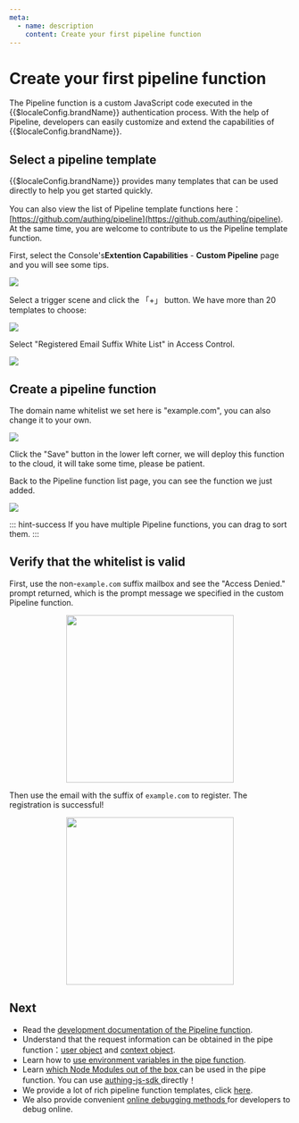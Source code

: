 ```yaml
---
meta:
  - name: description
    content: Create your first pipeline function
---
```


# Create your first pipeline function

<LastUpdated/>

The Pipeline function is a custom JavaScript code executed in the {{$localeConfig.brandName}} authentication process. With the help of Pipeline, developers can easily customize and extend the capabilities of {{$localeConfig.brandName}}.

## Select a pipeline template

{{$localeConfig.brandName}} provides many templates that can be used directly to help you get started quickly.

You can also view the list of Pipeline template functions here：[https://github.com/authing/pipeline](https://github.com/authing/pipeline). At the same time, you are welcome to contribute to us the Pipeline template function.

First, select the Console's**Extention Capabilities** - **Custom Pipeline** page and you will see some tips.

![](https://cdn.authing.cn/blog/20200927194309.png)

Select a trigger scene and click the 「+」 button. We have more than 20 templates to choose:

![](https://cdn.authing.cn/blog/20200927194410.png)

Select "Registered Email Suffix White List" in Access Control.

![](https://cdn.authing.cn/blog/20200927194723.png)

## Create a pipeline function

The domain name whitelist we set here is "example.com", you can also change it to your own.

![](https://cdn.authing.cn/blog/20200927194840.png)

Click the "Save" button in the lower left corner, we will deploy this function to the cloud, it will take some time, please be patient.

Back to the Pipeline function list page, you can see the function we just added.

![](https://cdn.authing.cn/blog/20200927194910.png)

::: hint-success
If you have multiple Pipeline functions, you can drag to sort them.
:::

## Verify that the whitelist is valid

First, use the  non-`example.com` suffix mailbox and see the "Access Denied." prompt returned, which is the prompt message we specified in the custom Pipeline function.

<img src="https://cdn.authing.cn/blog/20200927195409.png" height=300 style="display:block;margin: 0 auto;">

Then use the email with the suffix of `example.com` to register. The registration is successful!

<img src="https://cdn.authing.cn/blog/20200927195137.png" height=300 style="display:block;margin: 0 auto;">

## Next 

- Read the [development documentation of the Pipeline function](pipeline-function-api-doc.md).
- Understand that the request information can be obtained in the pipe function：[user object](user-object.md) and [context object](context-object.md).
- Learn how to [use environment variables in the pipe function](env.md).
- Learn [which Node Modules out of the box ](available-node-modules.md) can be used in the pipe function. You can use [authing-js-sdk ](/reference/sdk-for-node/) directly！
- We provide a lot of rich pipeline function templates, click [here](https://github.com/authing/pipeline).
- We also provide convenient [online debugging methods ](./how-to-debug.md) for developers to debug online.
